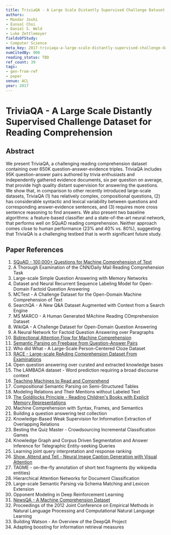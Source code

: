 ```yaml
---
title: TriviaQA - A Large Scale Distantly Supervised Challenge Dataset for Reading Comprehension
authors:
- Mandar Joshi
- Eunsol Choi
- Daniel S. Weld
- Luke Zettlemoyer
fieldsOfStudy:
- Computer Science
meta_key: 2017-triviaqa-a-large-scale-distantly-supervised-challenge-dataset-for-reading-comprehension
numCitedBy: 900
reading_status: TBD
ref_count: 39
tags:
- gen-from-ref
- paper
venue: ACL
year: 2017
---
```


# TriviaQA - A Large Scale Distantly Supervised Challenge Dataset for Reading Comprehension

## Abstract

We present TriviaQA, a challenging reading comprehension dataset containing over 650K question-answer-evidence triples. TriviaQA includes 95K question-answer pairs authored by trivia enthusiasts and independently gathered evidence documents, six per question on average, that provide high quality distant supervision for answering the questions. We show that, in comparison to other recently introduced large-scale datasets, TriviaQA (1) has relatively complex, compositional questions, (2) has considerable syntactic and lexical variability between questions and corresponding answer-evidence sentences, and (3) requires more cross sentence reasoning to find answers. We also present two baseline algorithms: a feature-based classifier and a state-of-the-art neural network, that performs well on SQuAD reading comprehension. Neither approach comes close to human performance (23% and 40% vs. 80%), suggesting that TriviaQA is a challenging testbed that is worth significant future study.

## Paper References

1. [SQuAD - 100,000+ Questions for Machine Comprehension of Text](2016-squad-100-000-questions-for-machine-comprehension-of-text)
2. A Thorough Examination of the CNN/Daily Mail Reading Comprehension Task
3. Large-scale Simple Question Answering with Memory Networks
4. Dataset and Neural Recurrent Sequence Labeling Model for Open-Domain Factoid Question Answering
5. MCTest - A Challenge Dataset for the Open-Domain Machine Comprehension of Text
6. SearchQA - A New Q&A Dataset Augmented with Context from a Search Engine
7. MS MARCO - A Human Generated MAchine Reading COmprehension Dataset
8. WikiQA - A Challenge Dataset for Open-Domain Question Answering
9. A Neural Network for Factoid Question Answering over Paragraphs
10. [Bidirectional Attention Flow for Machine Comprehension](2017-bidirectional-attention-flow-for-machine-comprehension)
11. [Semantic Parsing on Freebase from Question-Answer Pairs](2013-semantic-parsing-on-freebase-from-question-answer-pairs)
12. Who did What - A Large-Scale Person-Centered Cloze Dataset
13. [RACE - Large-scale ReAding Comprehension Dataset From Examinations](2017-race-large-scale-reading-comprehension-dataset-from-examinations)
14. Open question answering over curated and extracted knowledge bases
15. The LAMBADA dataset - Word prediction requiring a broad discourse context
16. [Teaching Machines to Read and Comprehend](2015-teaching-machines-to-read-and-comprehend)
17. Compositional Semantic Parsing on Semi-Structured Tables
18. Modeling Relations and Their Mentions without Labeled Text
19. [The Goldilocks Principle - Reading Children's Books with Explicit Memory Representations](2016-the-goldilocks-principle-reading-children-s-books-with-explicit-memory-representations)
20. Machine Comprehension with Syntax, Frames, and Semantics
21. Building a question answering test collection
22. Knowledge-Based Weak Supervision for Information Extraction of Overlapping Relations
23. Besting the Quiz Master - Crowdsourcing Incremental Classification Games
24. Knowledge Graph and Corpus Driven Segmentation and Answer Inference for Telegraphic Entity-seeking Queries
25. Learning joint query interpretation and response ranking
26. [Show, Attend and Tell - Neural Image Caption Generation with Visual Attention](2015-show-attend-and-tell-neural-image-caption-generation-with-visual-attention)
27. TAGME - on-the-fly annotation of short text fragments (by wikipedia entities)
28. Hierarchical Attention Networks for Document Classification
29. Large-scale Semantic Parsing via Schema Matching and Lexicon Extension
30. Opponent Modeling in Deep Reinforcement Learning
31. [NewsQA - A Machine Comprehension Dataset](2017-newsqa-a-machine-comprehension-dataset)
32. Proceedings of the 2012 Joint Conference on Empirical Methods in Natural Language Processing and Computational Natural Language Learning
33. Building Watson - An Overview of the DeepQA Project
34. Adapting boosting for information retrieval measures

